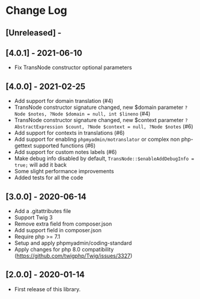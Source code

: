 # Change Log

## [Unreleased] -

## [4.0.1] - 2021-06-10

- Fix TransNode constructor optional parameters

## [4.0.0] - 2021-02-25

- Add support for domain translation (#4)
- TransNode constructor signature changed, new $domain parameter `?Node $notes, ?Node $domain = null, int $lineno` (#4)
- TransNode constructor signature changed, new $context parameter `?AbstractExpression $count, ?Node $context = null, ?Node $notes` (#6)
- Add support for contexts in translations (#6)
- Add support for enabling `phpmyadmin/motranslator` or complex non php-gettext supported functions (#6)
- Add support for custom notes labels (#6)
- Make debug info disabled by default, `TransNode::$enableAddDebugInfo = true;` will add it back
- Some slight performance improvements
- Added tests for all the code

## [3.0.0] - 2020-06-14

- Add a .gitattributes file
- Support Twig 3
- Remove extra field from composer.json
- Add support field in composer.json
- Require php >= 7.1
- Setup and apply phpmyadmin/coding-standard
- Apply changes for php 8.0 compatibility (https://github.com/twigphp/Twig/issues/3327)

## [2.0.0] - 2020-01-14

- First release of this library.
